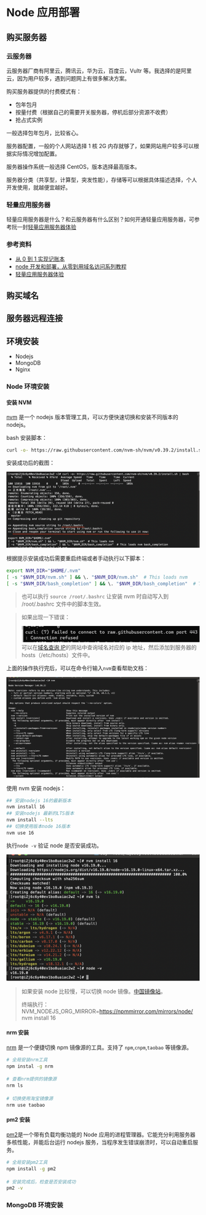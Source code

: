 # Node 应用部署

## 购买服务器

### 云服务器

云服务器厂商有阿里云，腾讯云，华为云，百度云，Vultr 等。我选择的是阿里云，因为用户较多，遇到问题网上有很多解决方案。

购买服务器提供的付费模式有：

- 包年包月
- 按量付费（根据自己的需要开关服务器，停机后部分资源不收费）
- 抢占式实例

一般选择包年包月，比较省心。

服务器配置，一般的个人网站选择 1 核 2G 内存就够了，如果网站用户较多可以根据实际情况增加配置。

服务器操作系统一般选择 CentOS，版本选择最高版本。

服务器分类（共享型，计算型，突发性能），存储等可以根据具体描述选择，个人开发使用，就越便宜越好。

### 轻量应用服务器

轻量应用服务器是什么？和云服务器有什么区别？如何开通轻量应用服务器，可参考阮一封[轻量应用服务器体验](http://www.ruanyifeng.com/blog/2022/06/cloud-server-getting-started-tutorial.html)

### 参考资料

- [从 0 到 1 实现记账本](https://juejin.cn/book/6966551262766563328/section/6967229569954742285)
- [node 开发和部署，从零到用域名访问系列教程](https://www.bilibili.com/video/BV1TE411E7uD?p=2&vd_source=7b645b98515ccbf1eb6818e68d373871)
- [轻量应用服务器体验](http://www.ruanyifeng.com/blog/2022/06/cloud-server-getting-started-tutorial.html)

## 购买域名

## 服务器远程连接

## 环境安装

- Nodejs
- MongoDB
- Nginx

### Node 环境安装

#### 安装 NVM

[nvm](https://github.com/nvm-sh/nvm#installing-and-updating) 是一个 nodejs 版本管理工具，可以方便快速切换和安装不同版本的 nodejs。

bash 安装脚本：

```bash
curl -o- https://raw.githubusercontent.com/nvm-sh/nvm/v0.39.2/install.sh | bash
```

安装成功后的截图：

![](./nvm-install.png)

根据提示安装成功后需要重启终端或者手动执行以下脚本：

```bash
export NVM_DIR="$HOME/.nvm"
[ -s "$NVM_DIR/nvm.sh" ] && \. "$NVM_DIR/nvm.sh"  # This loads nvm
[ -s "$NVM_DIR/bash_completion" ] && \. "$NVM_DIR/bash_completion"  # This loads nvm bash_completion
```

> 也可以执行 `source /root/.bashrc` 让安装 nvm 时自动写入到 /root/.bashrc 文件中的脚本生效。

> 如果出现一下错误：
>
> ![](./nvm-install-error.png)
> 可以在[域名查询 IP](https://site.ip138.com/raw.githubusercontent.com/)的网站中查询域名对应的 ip 地址，然后添加到服务器的 hosts（/etc/hosts）文件中。

上面的操作执行完后，可以在命令行输入`nvm`查看帮助文档：

![](./nvm-cli-tip.png)

使用 nvm 安装 nodejs：

```bash
## 安装nodejs 16的最新版本
nvm install 16
## 安装nodejs 最新的LTS版本
nvm install --lts
## 切换使用版本node 16版本
nvm use 16
```

执行`node -v` 验证 node 是否安装成功。

![](./nvm-install-node.png)

> 如果安装 node 比较慢，可以切换 node 镜像。[中国镜像站](https://npmmirror.com/)。
>
> 终端执行：NVM_NODEJS_ORG_MIRROR=https://npmmirror.com/mirrors/node/ nvm install 16

#### nrm 安装

[nrm](https://github.com/Pana/nrm) 是一个便捷切换 npm 镜像源的工具。支持了 `npm`,`cnpm`,`taobao` 等镜像源。

```bash
# 全局安装nrm工具
npm instal -g nrm

# 查看nrm提供的镜像源
nrm ls

# 切换使用淘宝镜像源
nrm use taobao
```

#### pm2 安装

[pm2](https://github.com/Unitech/pm2)是一个带有负载均衡功能的 Node 应用的进程管理器。它能充分利用服务器多核性能，并能后台运行 nodejs 服务，当程序发生错误崩溃时，可以自动重启服务。

```bash
# 全局安装pm2工具
npm install -g pm2

# 安装完成后，检查是否安装成功
pm2 -v
```

### MongoDB 环境安装
